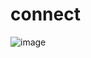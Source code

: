 # connect

![image](https://github.com/user-attachments/assets/cc4dc35b-0883-4fdc-b5b5-b0a84b45baa9)
